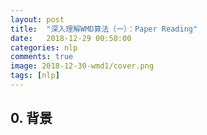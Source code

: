 ```yaml
---
layout: post
title:  "深入理解WMD算法（一）：Paper Reading"
date:   2018-12-29 00:50:00
categories: nlp
comments: true
image: 2018-12-30-wmd1/cover.png
tags: [nlp]
---
```


## 0. 背景